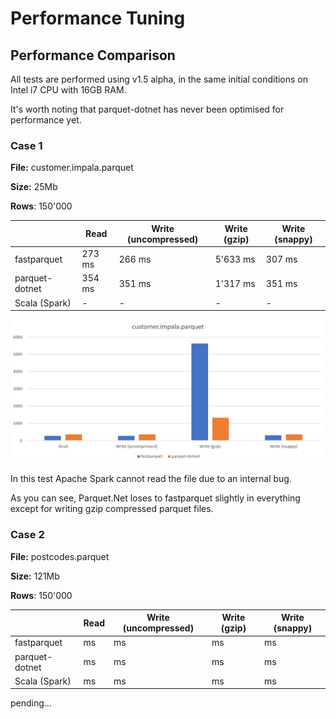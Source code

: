 # Performance Tuning

## Performance Comparison

All tests are performed using v1.5 alpha, in the same initial conditions on Intel i7 CPU with 16GB RAM.

It's worth noting that parquet-dotnet has never been optimised for performance yet.

### Case 1

**File:** customer.impala.parquet

**Size:** 25Mb

**Rows**: 150'000

||Read|Write (uncompressed)|Write (gzip)|Write (snappy)|
|-|-|-|-|-|
|fastparquet|273 ms|266 ms|5'633 ms|307 ms|
|parquet-dotnet|354 ms|351 ms|1'317 ms|351 ms|
|Scala (Spark)|-|-|-|-|


![Perf00](img/perf00.png)

In this test Apache Spark cannot read the file due to an internal bug.

As you can see, Parquet.Net loses to fastparquet slightly in everything except for writing gzip compressed parquet files.

### Case 2

**File:** postcodes.parquet

**Size:** 121Mb

**Rows**: 150'000

||Read|Write (uncompressed)|Write (gzip)|Write (snappy)|
|-|-|-|-|-|
|fastparquet| ms| ms| ms| ms|
|parquet-dotnet| ms| ms| ms| ms|
|Scala (Spark)| ms| ms| ms| ms|

pending...


